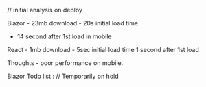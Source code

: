 // initial analysis on deploy

Blazor - 23mb download - 20s initial load time 
- 14 second after 1st load in mobile

React -  1mb download - 5sec initial load time
1 second after 1st load 

Thoughts - poor performance on mobile.

Blazor Todo list :
// Temporarily on hold

